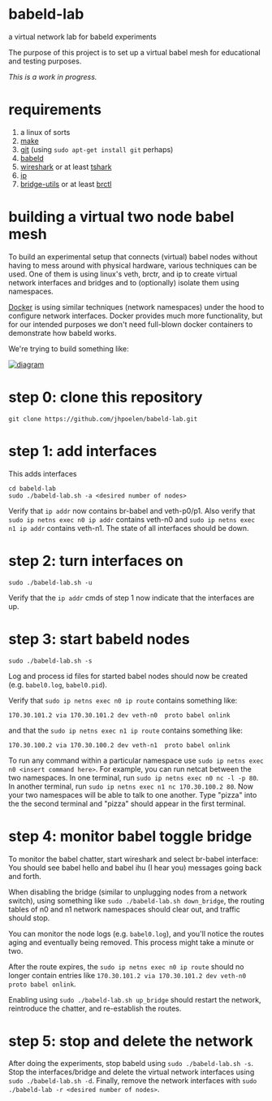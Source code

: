 # babeld-lab
a virtual network lab for babeld experiments

The purpose of this project is to set up a virtual babel mesh for educational and testing purposes. 

*This is a work in progress.*

# requirements
1. a linux of sorts
1. [make](https://www.gnu.org/software/make/)
1. [git](https://git-scm.com) (using ```sudo apt-get install git``` perhaps)
1. [babeld](https://github.com/jech/babeld)
1. [wireshark](https://wireshark.org) or at least [tshark](https://www.wireshark.org/docs/man-pages/tshark.html)
1. [ip](http://man7.org/linux/man-pages/man8/ip.8.html) 
1. [bridge-utils](http://www.linuxfromscratch.org/blfs/view/svn/basicnet/bridge-utils.html) or at least [brctl](https://linux.die.net/man/8/brctl)

# building a virtual two node babel mesh
To build an experimental setup that connects (virtual) babel nodes without having to mess around with physical hardware, various techniques can be used. One of them is using linux's veth, brctr, and ip to create virtual network interfaces and bridges and to (optionally) isolate them using namespaces. 

[Docker](https://docker.com) is using similar techniques (network namespaces) under the hood to configure network interfaces. Docker provides much more functionality, but for our intended purposes we don't need full-blown docker containers to demonstrate how babeld works.

We're trying to build something like:

[![diagram](./diagram.png)](./diagram.png)

# step 0: clone this repository

```git clone https://github.com/jhpoelen/babeld-lab.git```

# step 1: add interfaces
This adds interfaces

```
cd babeld-lab 
sudo ./babeld-lab.sh -a <desired number of nodes>
```
Verify that ```ip addr``` now contains br-babel and veth-p0/p1.  Also verify that ```sudo ip netns exec n0 ip addr``` contains veth-n0 and ```sudo ip netns exec n1 ip addr``` contains veth-n1.  The state of all interfaces should be down.

# step 2: turn interfaces on
```
sudo ./babeld-lab.sh -u
```
Verify that the ```ip addr``` cmds of step 1 now indicate that the interfaces are up.

# step 3: start babeld nodes
```
sudo ./babeld-lab.sh -s
```
Log and process id files for started babel nodes should now be created (e.g. ```babel0.log```, ```babel0.pid```).

Verify that ```sudo ip netns exec n0 ip route``` contains something like:
```
170.30.101.2 via 170.30.101.2 dev veth-n0  proto babel onlink
``` 
and that the ```sudo ip netns exec n1 ip route``` contains something like:
```
170.30.100.2 via 170.30.100.2 dev veth-n1  proto babel onlink 
```
To run any command within a particular namespace use ```sudo ip netns exec n0 <insert command here>```.
 For example, you can run netcat between the two namespaces.  In one terminal, run ```sudo ip netns exec n0 nc -l -p 80```.  In another terminal, run ```sudo ip netns exec n1 nc 170.30.100.2 80```.  Now your two namespaces will be able to talk to one another.  Type "pizza" into the the second terminal and "pizza" should appear in the first terminal.

# step 4: monitor babel toggle bridge
To monitor the babel chatter, start wireshark and select br-babel interface:  You should see babel hello and babel ihu (I hear you) messages going back and forth.

When disabling the bridge (similar to unplugging nodes from a network switch), using something like ```sudo ./babeld-lab.sh down_bridge```, the routing tables of n0 and n1 network namespaces should clear out, and traffic should stop.

You can monitor the node logs (e.g. ```babel0.log```), and you'll notice the routes aging and eventually being removed. This process might take a minute or two.

After the route expires, the ```sudo ip netns exec n0 ip route``` should no longer contain entries like ```170.30.101.2 via 170.30.101.2 dev veth-n0  proto babel onlink```.  

Enabling using ```sudo ./babeld-lab.sh up_bridge``` should restart the network, reintroduce the chatter, and re-establish the routes.

# step 5: stop and delete the network
After doing the experiments, stop babeld using ```sudo ./babeld-lab.sh -s```.  Stop the interfaces/bridge and delete the virtual network interfaces using ```sudo ./babeld-lab.sh -d```.  Finally, remove the network interfaces with ```sudo ./babeld-lab -r <desired number of nodes>```.


